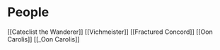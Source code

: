 # People
[[Cateclist the Wanderer]]
[[Vichmeister]]
[[Fractured Concord]]
[[Oon Carolis]]
[[_Oon Carolis]]
